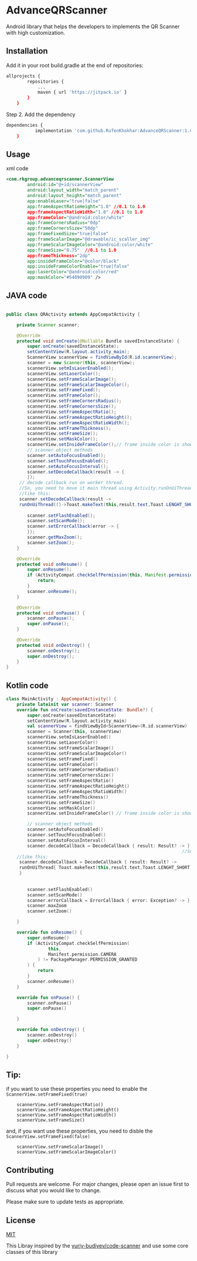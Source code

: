 # AdvanceQRScanner
 Android library that helps the developers to implements the QR Scanner with high customization.

## Installation
  Add it in your root build.gradle at the end of repositories:
```bash
allprojects {
		repositories {
			...
			maven { url 'https://jitpack.io' }
		}
	}
```
Step 2. Add the dependency
```bash
dependencies {
	       implementation 'com.github.RufenKhokhar:AdvanceQRScanner:1.0'
	}
```
## Usage
  xml code
```xml
<com.rkgroup.advanceqrscanner.ScannerView
        android:id="@+id/scannerView"
        android:layout_width="match_parent"
        android:layout_height="match_parent"
        app:enableLaser="true|false"
        app:frameAspectRatioHeight="1.0" //0.1 to 1.0
        app:frameAspectRatioWidth="1.0" //0.1 to 1.0
        app:frameColor="@android:color/white"
        app:frameCornersRadius="0dp"
        app:frameCornersSize="50dp"
        app:frameFixedSize="true|false"
        app:frameScalarImage="@drawable/ic_scaller_img"
        app:frameScalarImageColor="@android:color/white"
        app:frameSize="0.75"  //0.1 to 1.0
        app:frameThickness="2dp"
        app:insideFrameColor="@color/black"
        app:insideFrameColorEnable="true|false"
        app:laserColor="@android:color/red"
        app:maskColor="#54090909" />
```
## JAVA code
```java

public class QRActivity extends AppCompatActivity {

    private Scanner scanner;

    @Override
    protected void onCreate(@Nullable Bundle savedInstanceState) {
        super.onCreate(savedInstanceState);
        setContentView(R.layout.activity_main);
        ScannerView scannerView = findViewById(R.id.scannerView);
        scanner = new Scanner(this, scannerView);
        scannerView.setmIsLaserEnabled();
        scannerView.setLaserColor();
        scannerView.setFrameScalarImage();
        scannerView.setFrameScalarImageColor();
        scannerView.setFrameFixed();
        scannerView.setFrameColor();
        scannerView.setFrameCornersRadius();
        scannerView.setFrameCornersSize();
        scannerView.setFrameAspectRatio();
        scannerView.setFrameAspectRatioHeight();
        scannerView.setFrameAspectRatioWidth();
        scannerView.setFrameThickness();
        scannerView.setFrameSize();
        scannerView.setMaskColor();
        scannerView.setInsideFrameColor();// frame inside color is show when frame scaling
        // scanner object methods
        scanner.setAutoFocusEnabled();
        scanner.setTouchFocusEnabled();
        scanner.setAutoFocusInterval();
        scanner.setDecodeCallback(result -> {
        });
	 // decode callback run on worker thread.
	 //So, you need to move it main thread using Activity.runOnUiThread() function
	 //like this:
	 scanner.setDecodeCallback(result -> 
	 runOnUiThread(()->Toast.makeText(this,result.text,Toast.LENGHT_SHORT).show()));
	 
        scanner.setFlashEnabled();
        scanner.setScanMode();
        scanner.setErrorCallback(error -> {
        });
        scanner.getMaxZoom();
        scanner.setZoom();
    }

    @Override
    protected void onResume() {
        super.onResume();
        if (ActivityCompat.checkSelfPermission(this, Manifest.permission.CAMERA) != PackageManager.PERMISSION_GRANTED) {
            return;
        }
        scanner.onResume();
    }

    @Override
    protected void onPause() {
        scanner.onPause();
        super.onPause();
    }

    @Override
    protected void onDestroy() {
        scanner.onDestroy();
        super.onDestroy();
    }
}
```
## Kotlin code
```kotlin
class MainActivity : AppCompatActivity() {
    private lateinit var scanner: Scanner
    override fun onCreate(savedInstanceState: Bundle?) {
        super.onCreate(savedInstanceState)
        setContentView(R.layout.activity_main)
        val scannerView = findViewById<ScannerView>(R.id.scannerView)
        scanner = Scanner(this, scannerView)
        scannerView.setmIsLaserEnabled()
        scannerView.setLaserColor()
        scannerView.setFrameScalarImage()
        scannerView.setFrameScalarImageColor()
        scannerView.setFrameFixed()
        scannerView.setFrameColor()
        scannerView.setFrameCornersRadius()
        scannerView.setFrameCornersSize()
        scannerView.setFrameAspectRatio()
        scannerView.setFrameAspectRatioHeight()
        scannerView.setFrameAspectRatioWidth()
        scannerView.setFrameThickness()
        scannerView.setFrameSize()
        scannerView.setMaskColor()
        scannerView.setInsideFrameColor() // frame inside color is show when frame scaling

        // scanner object methods
        scanner.setAutoFocusEnabled()
        scanner.setTouchFocusEnabled()
        scanner.setAutoFocusInterval()
        scanner.decodeCallback = DecodeCallback { result: Result? -> } // decode callback run on worker thread.
	                                                               //So, you need to move it main thread using Activity.runOnUiThread() function
	//like this:
	 scanner.decodeCallback = DecodeCallback { result: Result? -> 
	 runOnUiThread{ Toast.makeText(this,result.text,Toast.LENGHT_SHORT).show()}
	 }
	 
	 
        scanner.setFlashEnabled()
        scanner.setScanMode()
        scanner.errorCallback = ErrorCallback { error: Exception? -> }
        scanner.maxZoom
        scanner.setZoom()

    }

    override fun onResume() {
        super.onResume()
        if (ActivityCompat.checkSelfPermission(
                this,
                Manifest.permission.CAMERA
            ) != PackageManager.PERMISSION_GRANTED
        ) {
            return
        }
        scanner.onResume()
    }

    override fun onPause() {
        scanner.onPause()
        super.onPause()

    }

    override fun onDestroy() {
        scanner.onDestroy()
        super.onDestroy()
    }

}

```

## Tip:
  if you want to use these properties you need to enable the ``` ScannerView.setFrameFixed(true) ```
  

        scannerView.setFrameAspectRatio()
        scannerView.setFrameAspectRatioHeight()
        scannerView.setFrameAspectRatioWidth()
        scannerView.setFrameSize()
 
 and, if you want use these properties, you need to disble the  ``` ScannerView.setFrameFixed(false) ```
 
        scannerView.setFrameScalarImage()
        scannerView.setFrameScalarImageColor()
 
 ## Contributing
Pull requests are welcome. For major changes, please open an issue first to discuss what you would like to change.

Please make sure to update tests as appropriate.

## License
[MIT](https://github.com/RufenKhokhar/AdvanceQRScanner/blob/master/LICENSE)
 
This Libray inspired by the [yuriy-budiyev/code-scanner](https://github.com/yuriy-budiyev/code-scanner) and use some core classes of this library


